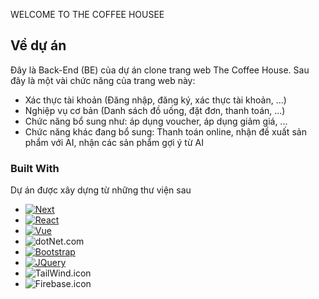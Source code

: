 WELCOME TO THE COFFEE HOUSEE

<!-- ABOUT THE PROJECT -->
## Về dự án

Đây là Back-End (BE) của dự án clone trang web The Coffee House.
Sau đây là một vài chức năng của trang web này:
* Xác thực tài khoản (Đăng nhập, đăng ký, xác thực tài khoản, ...)
* Nghiệp vụ cơ bản (Danh sách đồ uống, đặt đơn, thanh toán, ...)
* Chức năng bổ sung như: áp dụng voucher, áp dụng giảm giá, ...
* Chức năng khác đang bổ sung: Thanh toán online, nhận đề xuất sản phẩm với AI, nhận các sản phẩm gợi ý từ AI

### Built With
Dự án được xây dựng từ những thư viện sau
* [![Next][Next.js]][Next-url]
* [![React][React.js]][React-url]
* [![Vue][Vue.js]][Vue-url]
* ![dotNet.com]
* [![Bootstrap][Bootstrap.com]][Bootstrap-url]
* [![JQuery][JQuery.com]][JQuery-url]
* ![TailWind.icon]
* ![Firebase.icon]

<!-- MARKDOWN LINKS & IMAGES -->
[product-screenshot]: images/screenshot.png
[Next.js]: https://img.shields.io/badge/next.js-000000?style=for-the-badge&logo=nextdotjs&logoColor=white
[Next-url]: https://nextjs.org/
[React.js]: https://img.shields.io/badge/React-20232A?style=for-the-badge&logo=react&logoColor=61DAFB
[React-url]: https://reactjs.org/
[Vue.js]: https://img.shields.io/badge/Vue.js-35495E?style=for-the-badge&logo=vuedotjs&logoColor=4FC08D
[Vue-url]: https://vuejs.org/
[Bootstrap.com]: https://img.shields.io/badge/Bootstrap-563D7C?style=for-the-badge&logo=bootstrap&logoColor=white
[Bootstrap-url]: https://getbootstrap.com
[JQuery.com]: https://img.shields.io/badge/jQuery-0769AD?style=for-the-badge&logo=jquery&logoColor=white
[JQuery-url]: https://jquery.com 
[dotNet.com]: https://img.shields.io/badge/.NET%20Core-512BD4?style=for-the-badge&logo=dotnet&logoColor=white&labelColor=512BD4&link=https%3A%2F%2Fdotnet.microsoft.com%2Fen-us%2Fapps%2Faspnet
[TailWind.icon]: https://img.shields.io/badge/Tail%20Wind-06B6D4?style=for-the-badge&logo=tailwindcss&logoColor=white&labelColor=06B6D4&link=https%3A%2F%2Ftailwindcss.com%2F
[Firebase.icon]: https://img.shields.io/badge/Firebase-DD2C00?style=for-the-badge&logo=firebase&logoColor=white&labelColor=DD2C00&link=https%3A%2F%2Ffirebase.google.com%2F%3Fgad_source%3D1%26gclid%3DEAIaIQobChMIv73gmqzAiwMVb4NLBR3WHDqLEAAYASAAEgLhgvD_BwE%26gclsrc%3Daw.ds
